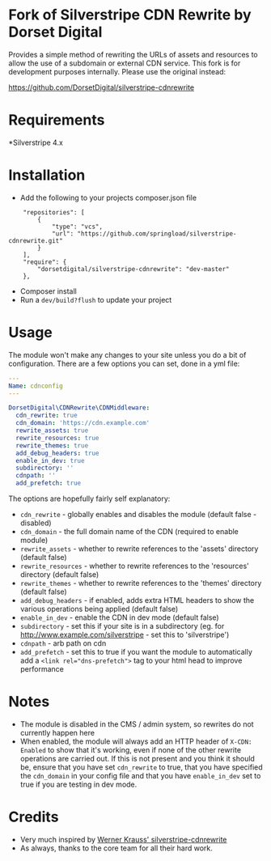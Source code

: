 # Fork of Silverstripe CDN Rewrite by Dorset Digital

Provides a simple method of rewriting the URLs of assets and resources to allow the use of a subdomain or external CDN service. This fork is for development purposes internally. Please use the original instead:

https://github.com/DorsetDigital/silverstripe-cdnrewrite

# Requirements
*Silverstripe 4.x

# Installation
* Add the following to your projects composer.json file
```
    "repositories": [
        {
            "type": "vcs",
            "url": "https://github.com/springload/silverstripe-cdnrewrite.git"
        }
    ],
    "require": {
        "dorsetdigital/silverstripe-cdnrewrite": "dev-master"
    },
   ``` 
* Composer install
* Run a `dev/build?flush` to update your project

# Usage

The module won't make any changes to your site unless you do a bit of configuration.  There are a few options you can set, done in a yml file:


```yaml
---
Name: cdnconfig
---

DorsetDigital\CDNRewrite\CDNMiddleware:
  cdn_rewrite: true
  cdn_domain: 'https://cdn.example.com'
  rewrite_assets: true
  rewrite_resources: true
  rewrite_themes: true
  add_debug_headers: true
  enable_in_dev: true
  subdirectory: ''
  cdnpath: ''
  add_prefetch: true
```

The options are hopefully fairly self explanatory:

* `cdn_rewrite` - globally enables and disables the module (default false - disabled)
* `cdn_domain` - the full domain name of the CDN (required to enable module)
* `rewrite_assets` - whether to rewrite references to the 'assets' directory (default false)
* `rewrite_resources` - whether to rewrite references to the 'resources' directory (default false)
* `rewrite_themes` - whether to rewrite references to the 'themes' directory (default false)
* `add_debug_headers` - if enabled, adds extra HTML headers to show the various operations being applied (default false)
* `enable_in_dev` - enable the CDN in dev mode (default false)
* `subdirectory` - set this if your site is in a subdirectory (eg. for http://www.example.com/silverstripe - set this to 'silverstripe')
* `cdnpath` - arb path on cdn
* `add_prefetch` - set this to true if you want the module to automatically add a `<link rel="dns-prefetch">` tag to your html head to improve performance

# Notes

* The module is disabled in the CMS / admin system, so rewrites do not currently happen here
* When enabled, the module will always add an HTTP header of `X-CDN: Enabled` to show that it's working, even if none of the other rewrite operations are carried out.  If this is not present and you think it should be, ensure that you have set `cdn_rewrite` to true, that you have specified the `cdn_domain` in your config file and that you have `enable_in_dev` set to true if you are testing in dev mode.


# Credits
* Very much inspired by [Werner Krauss' silverstripe-cdnrewrite](https://github.com/wernerkrauss/silverstripe-cdnrewrite)
* As always, thanks to the core team for all their hard work.  
